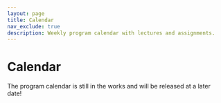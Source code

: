 ```yaml
---
layout: page
title: Calendar
nav_exclude: true
description: Weekly program calendar with lectures and assignments.
---
```


# Calendar

The program calendar is still in the works and will be released at a later date!
